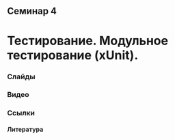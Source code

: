 Семинар 4
--
# Тестирование. Модульное тестирование (xUnit).

### Слайды


### Видео


### Ссылки

#### Литература


